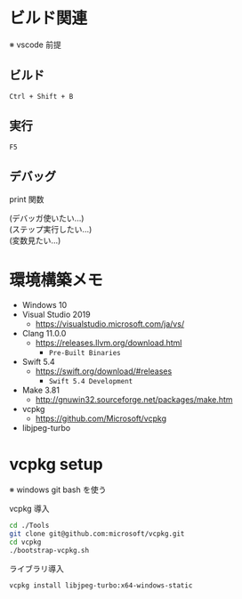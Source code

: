 # ビルド関連

※ vscode 前提

## ビルド

`Ctrl + Shift + B`

## 実行

`F5`

## デバッグ

print 関数

(デバッガ使いたい...)  
(ステップ実行したい...)  
(変数見たい...)  

# 環境構築メモ

- Windows 10
- Visual Studio 2019
  - https://visualstudio.microsoft.com/ja/vs/
- Clang 11.0.0
  - https://releases.llvm.org/download.html
    - `Pre-Built Binaries`
- Swift 5.4
  - https://swift.org/download/#releases
    - `Swift 5.4 Development`
- Make 3.81
  - http://gnuwin32.sourceforge.net/packages/make.htm
- vcpkg
  - https://github.com/Microsoft/vcpkg
- libjpeg-turbo

# vcpkg setup

※ windows git bash を使う

vcpkg 導入

```sh
cd ./Tools
git clone git@github.com:microsoft/vcpkg.git
cd vcpkg
./bootstrap-vcpkg.sh
```

ライブラリ導入

```sh
vcpkg install libjpeg-turbo:x64-windows-static
```
